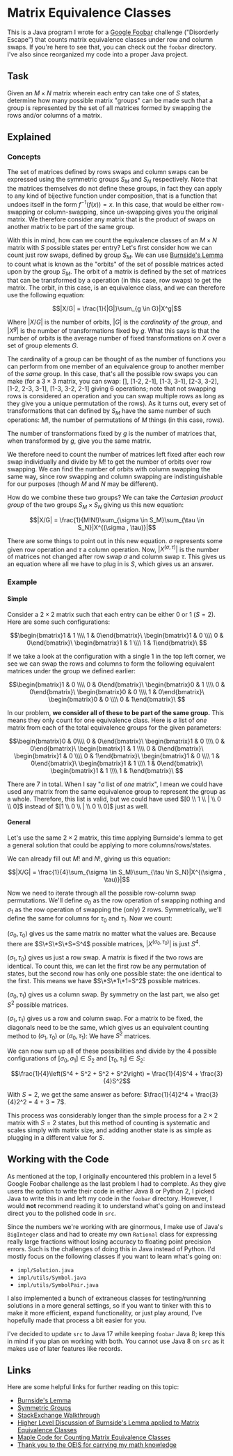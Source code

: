 # Matrix Equivalence Classes
This is a Java program I wrote for a [Google Foobar](https://google.com/foobar) challenge ("Disorderly Escape") that counts matrix equivalence classes under row and column swaps. If you're here to see that, you can check out the `foobar` directory. I've also since reorganized my code into a proper Java project.

## Task
Given an $M\times N$ matrix wherein each entry can take one of $S$ states, determine how many possible matrix "groups" can be made such that a group is represented by the set of all matrices formed by swapping the rows and/or columns of a matrix.

## Explained
### Concepts
The set of matrices defined by rows swaps and column swaps can be expressed using the symmetric groups $S_M$ and $S_N$ respectively. Note that the matrices themselves do not define these groups, in fact they can apply to any kind of bijective function under composition, that is a function that undoes itself in the form $f^{-1}(f(x)) = x$. In this case, that would be either row-swapping or column-swapping, since un-swapping gives you the original matrix. We therefore consider any matrix that is the product of swaps on another matrix to be part of the same group.

With this in mind, how can we count the equivalence classes of an $M\times N$ matrix with $S$ possible states per entry? Let's first consider how we can count just row swaps, defined by group $S_M$. We can use [Burnside's Lemma](https://en.wikipedia.org/wiki/Burnside%27s_lemma) to count what is known as the "orbits" of the set of possible matrices acted upon by the group $S_M$. The orbit of a matrix is defined by the set of matrices that can be transformed by a operation (in this case, row swaps) to get the matrix. The orbit, in this case, is an equivalence class, and we can therefore use the following equation:

$$|X/G| = \frac{1}{|G|}\sum_{g \in G}|X^g|$$

Where $|X/G|$ is the number of orbits, $|G|$ is the *cardinality of the group*, and $|X^g|$ is the number of transformations fixed by $g$. What this says is that the number of orbits is the average number of fixed transformations on $X$ over a set of group elements $G$.

The cardinality of a group can be thought of as the number of functions you can perform from one member of an equivalence group to another member of the *same* group. In this case, that's all the possible row swaps you can make (for a $3\times 3$ matrix, you can swap: [], [1-2, 2-1], [1-3, 3-1], [2-3, 3-2], [1-2, 2-3, 3-1], [1-3, 3-2, 2-1] giving 6 operations; note that not swapping rows is considered an operation and you can swap multiple rows as long as they give you a unique permutation of the rows). As it turns out, every set of transformations that can defined by $S_M$ have the same number of such operations: $M!$, the number of permutations of $M$ things (in this case, rows).

The number of transformations fixed by $g$ is the number of matrices that, when transformed by $g$, give you the same matrix.

We therefore need to count the number of matrices left fixed after each row swap individually and divide by $M!$ to get the number of orbits over row swapping. We can find the number of orbits with column swapping the same way, since row swapping and column swapping are indistinguishable for our purposes (though $M$ and $N$ may be different).

How do we combine these two groups? We can take the *Cartesian product group* of the two groups $S_M\times S_N$ giving us this new equation:

$$|X/G| = \frac{1}{M!N!}\sum_{\sigma \in S_M}\sum_{\tau \in S_N}|X^{(\sigma , \tau)}|$$

There are some things to point out in this new equation. $\sigma$ represents some given row operation and $\tau$ a column operation. Now, $|X^{(\sigma, \tau)}|$ is the number of matrices not changed after row swap $\sigma$ and column swap $\tau$. This gives us an equation where all we have to plug in is $S$, which gives us an answer.

### Example
#### Simple
Consider a $2\times 2$ matrix such that each entry can be either $0$ or $1$ $(S=2)$. Here are some such configurations:

$$\begin{bmatrix}1 & 1 \\\\ 1 & 0\end{bmatrix}\ \begin{bmatrix}1 & 0 \\\\ 0 & 0\end{bmatrix}\ \begin{bmatrix}1 & 1 \\\\ 1 & 1\end{bmatrix}\ $$

If we take a look at the configuration with a single $1$ in the top left corner, we see we can swap the rows and columns to form the following equivalent matrices under the group we defined earlier:

$$\begin{bmatrix}1 & 0 \\\\ 0 & 0\end{bmatrix}\ \begin{bmatrix}0 & 1 \\\\ 0 & 0\end{bmatrix}\ \begin{bmatrix}0 & 0 \\\\ 1 & 0\end{bmatrix}\ \begin{bmatrix}0 & 0 \\\\ 0 & 1\end{bmatrix}\ $$

In our problem, **we consider all of these to be part of the same group.** This means they only count for one equivalence class. Here is *a* list of *one* matrix from each of the total equivalence groups for the given parameters:

$$\begin{bmatrix}0 &  0\\\\ 0 & 0\end{bmatrix}\ \begin{bmatrix}1 & 0 \\\\ 0 & 0\end{bmatrix}\ \begin{bmatrix}1 & 1 \\\\ 0 & 0\end{bmatrix}\ \begin{bmatrix}1 & 0 \\\\ 0 & 1\end{bmatrix}\ \begin{bmatrix}1 & 0 \\\\ 1 & 0\end{bmatrix}\ \begin{bmatrix}1 & 1 \\\\ 1 & 0\end{bmatrix}\ \begin{bmatrix}1 & 1 \\\\ 1 & 1\end{bmatrix}\ $$

There are 7 in total. When I say "*a* list of *one* matrix", I mean we could have used any matrix from the same equivalence group to represent the group as a whole. Therefore, this list is valid, but we could have used $[0 \\ 1 \\ | \\ 0 \\ 0]$ instead of $[1 \\ 0 \\ | \\ 0 \\ 0]$ just as well.

#### General
Let's use the same $2\times 2$ matrix, this time applying Burnside's lemma to get a general solution that could be applying to more columns/rows/states.

We can already fill out $M!$ and $N!$, giving us this equation:

$$|X/G| = \frac{1}{4}\sum_{\sigma \in S_M}\sum_{\tau \in S_N}|X^{(\sigma , \tau)}|$$

Now we need to iterate through all the possible row-column swap permutations. We'll define $\sigma_0$ as the row operation of swapping nothing and $\sigma_1$ as the row operation of swapping the (only) 2 rows. Symmetrically, we'll define the same for columns for $\tau_0$ and $\tau_1$. Now we count:

$(\sigma_0, \tau_0)$ gives us the same matrix no matter what the values are. Because there are $S\*S\*S\*S=S^4$ possible matrices, $|X^{(\sigma_0, \tau_0)}|$ is just $S^4$.

$(\sigma_1, \tau_0)$ gives us just a row swap. A matrix is fixed if the two rows are identical. To count this, we can let the first row be any permutation of states, but the second row has only one possible state: the one identical to the first. This means we have $S\*S\*1\*1=S^2$ possible matrices.

$(\sigma_0, \tau_1)$ gives us a column swap. By symmetry on the last part, we also get $S^2$ possible matrices.

$(\sigma_1, \tau_1)$ gives us a row and column swap. For a matrix to be fixed, the diagonals need to be the same, which gives us an equivalent counting method to $(\sigma_1, \tau_0)$ or $(\sigma_0, \tau_1)$: We have $S^2$ matrices.

We can now sum up all of these possibilities and divide by the 4 possible configurations of $[\sigma_0, \sigma_1] \in S_2$ and $[\tau_0, \tau_1] \in S_2$:

$$\frac{1}{4}\left(S^4 + S^2 + S^2 + S^2\right) = \frac{1}{4}S^4 + \frac{3}{4}S^2$$

With $S=2$, we get the same answer as before: $\frac{1}{4}2^4 + \frac{3}{4}2^2 = 4 + 3 = 7$.

This process was considerably longer than the simple process for a $2\times 2$ matrix with $S=2$ states, but this method of counting is systematic and scales simply with matrix size, and adding another state is as simple as plugging in a different value for $S$.

## Working with the Code
As mentioned at the top, I originally encountered this problem in a level 5 Google Foobar challenge as the last problem I had to complete. As they give users the option to write their code in either Java 8 or Python 2, I picked Java to write this in and left my code in the `foobar` directory. However, I would **not** recommend reading it to understand what's going on and instead direct you to the polished code in `src`.

Since the numbers we're working with are ginormous, I make use of Java's `BigInteger` class and had to create my own `Rational` class for expressing really large fractions without losing accuracy to floating point precision errors. Such is the challenges of doing this in Java instead of Python. I'd mostly focus on the following classes if you want to learn what's going on:

- `impl/Solution.java`
- `impl/utils/Symbol.java`
- `impl/utils/SymbolPair.java`

I also implemented a bunch of extraneous classes for testing/running solutions in a more general settings, so if you want to tinker with this to make it more efficient, expand functionality, or just play around, I've hopefully made that process a bit easier for you.

I've decided to update `src` to Java 17 while keeping `foobar` Java 8; keep this in mind if you plan on working with both. You cannot use Java 8 on `src` as it makes use of later features like records.

## Links
Here are some helpful links for further reading on this topic:
- [Burnside's Lemma](https://en.wikipedia.org/wiki/Burnside%27s_lemma)
- [Symmetric Groups](https://en.wikipedia.org/wiki/Symmetric_group)
- [StackExchange Walkthrough](https://math.stackexchange.com/questions/1941503/number-of-equivalence-classes-of-matrices-under-switching-rows-and-columns)
- [Higher Level Discussion of Burnside's Lemma applied to Matrix Equivalence Classes](https://math.stackexchange.com/questions/2056708/number-of-equivalence-classes-of-w-times-h-matrices-under-switching-rows-and)
- [Maple Code for Counting Matrix Equivalence Classes](https://oeis.org/A058001/a058001.html.txt)
- [Thank you to the OEIS for carrying my math knowledge](https://oeis.org)
